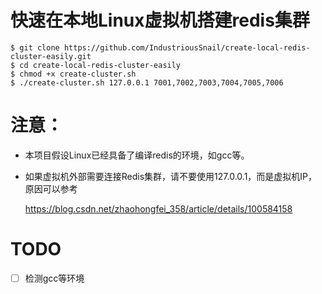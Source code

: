 # 快速在本地Linux虚拟机搭建redis集群

    $ git clone https://github.com/IndustriousSnail/create-local-redis-cluster-easily.git
    $ cd create-local-redis-cluster-easily
    $ chmod +x create-cluster.sh
    $ ./create-cluster.sh 127.0.0.1 7001,7002,7003,7004,7005,7006
    
    
# 注意：

- 本项目假设Linux已经具备了编译redis的环境，如gcc等。

- 如果虚拟机外部需要连接Redis集群，请不要使用127.0.0.1，而是虚拟机IP，原因可以参考

    https://blog.csdn.net/zhaohongfei_358/article/details/100584158
    
# TODO

- [ ] 检测gcc等环境